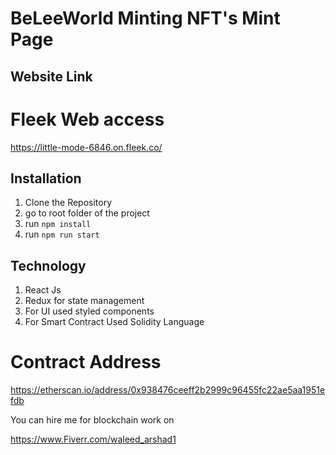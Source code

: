 # BeLeeWorld Minting NFT's Mint Page


## Website Link



# Fleek Web access

https://little-mode-6846.on.fleek.co/

## Installation

1. Clone the Repository
2. go to root folder of the project
3. run ``` npm install ``` 
4. run ```npm run start ``` 


## Technology 

1. React Js
2. Redux for state management
3. For UI used styled components
4. For Smart Contract Used Solidity Language


# Contract Address

https://etherscan.io/address/0x938476ceeff2b2999c96455fc22ae5aa1951efdb

You can hire me for blockchain work on

https://www.Fiverr.com/waleed_arshad1

